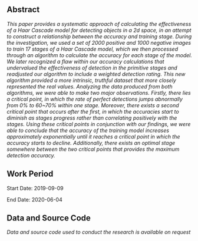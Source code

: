 Abstract
--------

*This paper provides a systematic approach of calculating the effectiveness of a 
Haar Cascade model for detecting objects in a 2d space, in an attempt to 
construct a relationship between the accuracy and training stage. During the 
investigation, we used a set of 2000 positive and 1000 negative images to train
17 stages of a Haar Cascade model, which we then processed through an algorithm
to calculate the accuracy for each stage of the model. We later recognized a 
flaw within our accuracy calculations that undervalued the effectiveness of 
detection in the primitive stages and readjusted our algorithm to include a 
weighted detection rating. This new algorithm provided a more intrinsic, 
truthful dataset that more closely represented the real values. Analyzing the
data produced from both algorithms, we were able to make two major 
observations. Firstly, there lies a critical point, in which the rate of perfect
detections jumps abnormally from 0% to 60~70% within one stage. Moreover, there 
exists a second critical point that occurs after the first, in which the 
accuracies start to diminish as stages progress rather than correlating 
positively with the stages. Using these critical points in conjunction with our
findings, we were able to conclude that the accuracy of the training model 
increases approximately exponentially until it reaches a critical point in which
the accuracy starts to decline. Additionally, there exists an optimal stage 
somewhere between the two critical points that provides the maximum detection 
accuracy.*


Work Period
-----------

Start Date: 2019-09-09 


End Date: 2020-06-04


Data and Source Code
--------------------

*Data and source code used to conduct the research is available on request*
